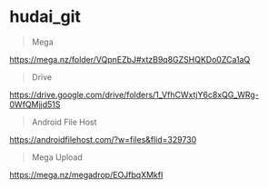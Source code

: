 # hudai_git

> Mega

https://mega.nz/folder/VQpnEZbJ#xtzB9q8GZSHQKDo0ZCa1aQ

>Drive

https://drive.google.com/drive/folders/1_VfhCWxtjY6c8xQG_WRg-0WfQMjjd51S

>Android File Host

https://androidfilehost.com/?w=files&flid=329730

>Mega Upload

https://mega.nz/megadrop/EOJfbqXMkfI

